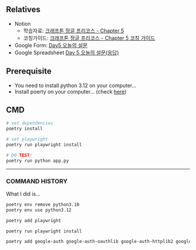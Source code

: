 ## Relatives

- Notion 
  - 학습자료: [크래프톤 정글 프리코스 - Chapter 5](https://www.notion.so/kraftonjungle/Chapter-5-1-1654c6f37f8c80359416d6baf45ac415?pvs=25)
  - 코칭가이드: [크래프톤 정글 프리코스 - Chapter 5 코칭 가이드](https://www.notion.so/kraftonjungle/Chapter-5-16b4c6f37f8c8048ab8bf2952cb3006e)
- Google Form: [Day5 오늘의 설문](https://docs.google.com/forms/d/e/1FAIpQLSflM2Vu2846cuC_f4pQTXBQIxywIHR8IANMDgU_mWBR7ILC5Q/viewform?usp=sharing)
- Google Spreadsheet [Day 5 오늘의 설문(응답)](https://docs.google.com/spreadsheets/d/1g-zaVqayul-D3O0Fz_ESuTEMTMSnJ2K4LMLGTwAsAAU/edit?usp=sharing)


## Prerequisite
- You need to install python 3.12 on your computer...
- Install poerty on your computer... (check [here](https://python-poetry.org/docs/#installing-with-the-official-installer))

## CMD

```bash
# set dependencies 
poetry install
```

```bash
# set playwright
poetry run playwright install
```


```bash
# DO TEST!
poetry run python app.py
```

---

### COMMAND HISTORY

What I did is...

```bash
poetry env remove python3.10
poetry env use python3.12
```


```bash
poetry add playwright

poetry run playwright install

poetry add google-auth google-auth-oauthlib google-auth-httplib2 google-api-python-client
```